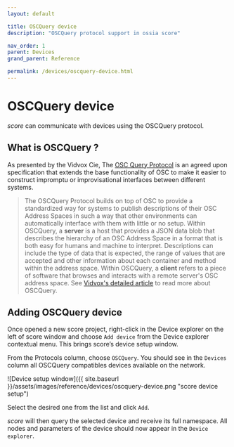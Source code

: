 ```yaml
---
layout: default

title: OSCQuery device
description: "OSCQuery protocol support in ossia score"

nav_order: 1
parent: Devices
grand_parent: Reference

permalink: /devices/oscquery-device.html
---
```


# OSCQuery device

*score* can communicate with devices using the OSCQuery protocol.

## What is OSCQuery ?

As presented by the Vidvox Cie, The [OSC Query Protocol](https://github.com/vidvox/oscqueryproposal) is an agreed upon specification that extends the base functionality of OSC to make it easier to construct impromptu or improvisational interfaces between different systems.

> The OSCQuery Protocol builds on top of OSC to provide a standardized way for systems to publish descriptions of their OSC Address Spaces in such a way that other environments can automatically interface with them with little or no setup.
Within OSCQuery, a **server** is a host that provides a JSON data blob that describes the hierarchy of an OSC Address Space in a format that is both easy for humans and machine to interpret. Descriptions can include the type of data that is expected, the range of values that are accepted and other information about each container and method within the address space.
Within OSCQuery, a **client** refers to a piece of software that browses and interacts with a remote server's OSC address space.
See [Vidvox's detailed article](https://vdmx.vidvox.net/blog/oscquery) to read more about OSCQuery.

## Adding OSCQuery device

Once opened a new score project, right-click in the Device explorer on the left of score window and choose `Add device` from the Device explorer contextual menu. This brings score’s device setup window.

From the Protocols column, choose `OSCQuery`. You should see in the `Devices` column all OSCQuery compatibles devices available on the network.

![Device setup window]({{ site.baseurl }}/assets/images/reference/devices/oscquery-device.png "score device setup")

Select the desired one from the list and click `Add`.

*score* will then query the selected device and receive its full namespace. All nodes and parameters of the device should now appear in the `Device explorer`.

